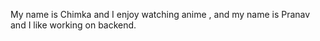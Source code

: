 My name is Chimka and I enjoy watching anime , and my name is Pranav and I like working on backend.
